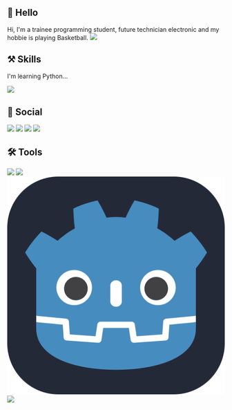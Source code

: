 ## 👋 Hello 
Hi, I'm a trainee programming student, future technician electronic and my hobbie is playing Basketball.
![](https://i.pinimg.com/originals/1e/a6/66/1ea66601f1ee09b578c40feee6ecd953.gif)
## ⚒️ Skills
I'm learning Python...

![](https://img.shields.io/badge/Python-14354C?style=for-the-badge&logo=python&logoColor=white)  
## 📲 Social
<a href="https://twitter.com/0_o__sami__o_0"><img src="https://img.shields.io/badge/Twitter-1DA1F2?style=for-the-badge&logo=twitter&logoColor=white"></a>
<a href="https://instagram.com/0_o__sami__o_0?igshid=MzNlNGNkZWQ4Mg=="><img src="https://img.shields.io/badge/Instagram-E4405F?style=for-the-badge&logo=instagram&logoColor=white"></a>
[![](https://img.shields.io/badge/Facebook-1877F2?style=for-the-badge&logo=facebook&logoColor=white)](https://www.facebook.com/danolex.pra?mibextid=ZbWKwL&paipv=0&eav=AfbnCLjt3pEllKFOM6PR47tJxB_PPD3mArDrom4Xpr_Ek96LypIxqygH7cBUgvFFNOU&_rdr)
[![](https://img.shields.io/badge/Discord-7289DA?style=for-the-badge&logo=discord&logoColor=white)](https://discord.gg/YBa4PP7M)
## 🛠 Tools
![](https://img.shields.io/badge/PyCharm-000000.svg?&style=for-the-badge&logo=PyCharm&logoColor=white)
![](https://img.shields.io/badge/Visual_Studio_Code-0078D4?style=for-the-badge&logo=visual%20studio%20code&logoColor=white)
![](https://github.com/tandpfun/skill-icons/raw/main/icons/Godot-Dark.svg)
<img src="https://cdn.jsdelivr.net/gh/devicons/devicon/icons/godot/godot-original-wordmark.svg" />
